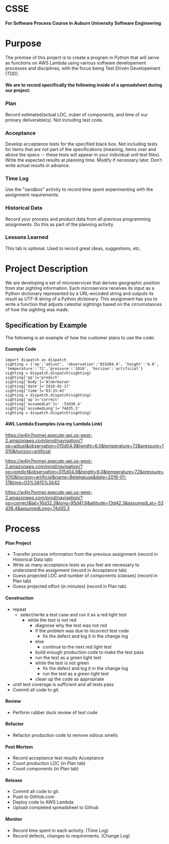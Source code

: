 # CSSE
#### For Software Process Course in Auburn University Software Engineering

# Purpose
The premise of this project is to create a program in Python that will serve as functions on AWS Lambda using various software developement processes and disciplines, with the focus being Test Driven Developement (TDD).

#### We are to record specifically the following inside of a spreadsheet during our project: 

### Plan	
Record estimated/actual LOC, nuber of components, and time of our primary deliverable(s). Not including test code.					

### Acceptance
Develop acceptance tests for the specified black box.  Not including tests for items that are not part of the specifications (meaning, items over and above the specs -- these tests will appear in your individual unit test files).  Write the expected results at planning time.  Modify if necessary later.  Don’t write actual results in advance.

### Time Log
Use the "sandbox" activity to record time spent experimenting with the assignment requirements.					

### Historical Data	
Record your process and product data from all previous programming assignments.  Do this as part of the planning activity.					

### Lessons Learned	
This tab is optional. Used to record great ideas, suggestions, etc.					


# Project Description
We are developing a set of microservices that derives geographic position from star sighting information. Each microservice receives its input as a Python dictionary represented by a URL-encoded string and outputs its result as UTF-8 string of a Python dictionary. This assignment has you to write a function that adjusts celestial sightings based on the circumstances of how the sighting was made.   						
## Specification by Example						
The following is an example of how the customer plans to use the code:						
						
#### Example Code 
```
import dispatch as dispatch
sighting = {'op':'adjust', 'observation':'015d04.9', 'height':'6.0', 'temperature':'72','pressure':'1010', 'horizon':'artificial'}
sighting = dispatch.dispatch(sighting)
sighting['op']='predict' 
sighting['body']='Alderbaran' 
sighting['date']='2016-01-17' 
sighting['time']='03:15:42' 
sighting = dispatch.dispatch(sighting)
sighting['op']='correct' 
sighting['assumedLat']=' -53d38.4' 
sighting['assumedLong']='74d35.3' 
sighting = dispatch.dispatch(sighting)					
```

#### AWL Lambda Examples (via my Lambda Link)						

https://w4jn7nvmwj.execute-api.us-west-2.amazonaws.com/prod/navigation/?op=adjust&observation=015d04.9&height=6.0&temperature=72&pressure=1010&horizon=artificial	

https://w4jn7nvmwj.execute-api.us-west-2.amazonaws.com/prod/navigation/?op=predict&observation=015d04.9&height=6.0&temperature=72&pressure=1010&horizon=artificial&name=Betelgeuse&date=2016-01-17&time=03%3A15%3A42
	
https://w4jn7nvmwj.execute-api.us-west-2.amazonaws.com/prod/navigation/?op=correct&lat=16d32.3&long=95d41.6&altitude=13d42.3&assumedLat=-53d38.4&assumedLong=74d35.3	
	

# Process
#### Plan Project	
  - Transfer process information from the previous assignment (record in Historical Data tab) 
  - Write as many acceptance tests as you feel are necessary to understand the assignment (record in Acceptance tab)
  - Guess projected LOC and number of components (classes) (record in Plan tab)
  - Guess projected effort (in minutes)	(record in Plan tab)
#### Construction	
  - repeat		
    - select/write a test case and run it as a red light test		
	  - while the test is not red		
	    - diagnose why the test was not red		
	    - if the problem was due to incorrect test code		
	      - fix the defect and log it in the change log
	    - else		
	      - continue to the next red light test		
	    - build enough production code to make the test pass		
	    - run the test as a green light test		
	    - while the test is not green		
	      - fix the defect and log it in the change log	
	      - run the test as a green light test		
	    - clean up the code as appropriate		
  - until test coverage is sufficient and all tests pass		
  - Commit all code to git.		

#### Review	
  - Perform rubber duck review of test code		

#### Refactor	
  - Refactor production code to remove odious smells		
#### Post Mortem	
  - Record acceptance test results		Acceptance
  - Count production LOC (in Plan tab)
  - Count components (in Plan tab)

#### Release	
  - Commit all code to git.		
  - Push to GitHub.com		
  - Deploy code to AWS Lambda		
  - Upload completed spreadsheet to Github		
			
#### Monitor	
  - Record time spent in each activity. (Time Log)
  - Record defects, changes to requirements. (Change Log)

